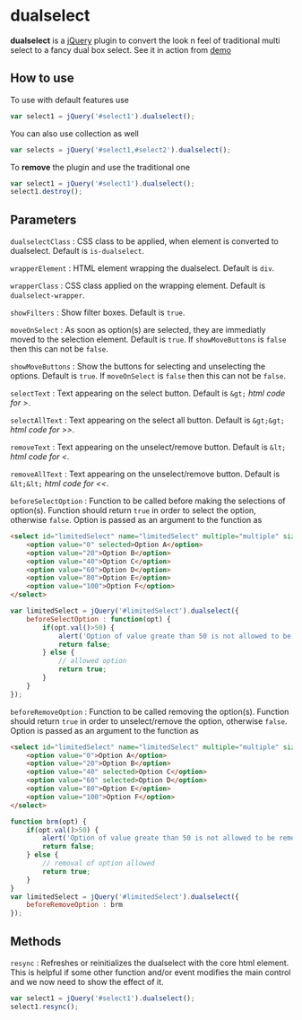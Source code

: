 # dualselect

**dualselect** is a [jQuery](https://jquery.com/) plugin to convert the look n feel of traditional multi select to a fancy dual box select. See it in action from [demo](https://msjkus.github.io/dualselect/demo.html)

## How to use

To use with default features use
```javascript
var select1 = jQuery('#select1').dualselect();
```

You can also use collection as well
```javascript
var selects = jQuery('#select1,#select2').dualselect();
```

To **remove** the plugin and use the traditional one
```javascript
var select1 = jQuery('#select1').dualselect();
select1.destroy();
```

## Parameters

`dualselectClass` : CSS class to be applied, when element is converted to dualselect. Default is `is-dualselect`.

`wrapperElement` : HTML element wrapping the dualselect. Default is `div`.

`wrapperClass` : CSS class applied on the wrapping element. Default is `dualselect-wrapper`.

`showFilters` : Show filter boxes. Default is `true`.

`moveOnSelect` : As soon as option(s) are selected, they are immediatly moved to the selection element. Default is `true`.
	If `showMoveButtons` is `false` then this can not be `false`.

`showMoveButtons` : Show the buttons for selecting and unselecting the options. Default is `true`.
	If `moveOnSelect` is `false` then this can not be `false`.

`selectText` : Text appearing on the select button. Default is `&gt;` _html code for &gt;_.

`selectAllText` : Text appearing on the select all button. Default is `&gt;&gt;` _html code for &gt;&gt;_.

`removeText` : Text appearing on the unselect/remove button. Default is `&lt;` _html code for &lt;_.

`removeAllText` : Text appearing on the unselect/remove button. Default is `&lt;&lt;` _html code for &lt;&lt;_.

`beforeSelectOption` : Function to be called before making the selections of option(s). Function should return `true` in order to select the option, otherwise `false`. Option is passed as an argument to the function as 
```html
<select id="limitedSelect" name="limitedSelect" multiple="multiple" size="10">
	<option value="0" selected>Option A</option>
	<option value="20">Option B</option>
	<option value="40">Option C</option>
	<option value="60">Option D</option>
	<option value="80">Option E</option>
	<option value="100">Option F</option>
</select>
```
```javascript
var limitedSelect = jQuery('#limitedSelect').dualselect({
	beforeSelectOption : function(opt) {
		if(opt.val()>50) {
			alert('Option of value greate than 50 is not allowed to be selected.');
			return false;
		} else {
			// allowed option
			return true;
		}
	}
});
```
`beforeRemoveOption` : Function to be called removing the option(s). Function should return `true` in order to unselect/remove the option, otherwise `false`. Option is passed as an argument to the function as
```html
<select id="limitedSelect" name="limitedSelect" multiple="multiple" size="10">
	<option value="0">Option A</option>
	<option value="20">Option B</option>
	<option value="40" selected>Option C</option>
	<option value="60" selected>Option D</option>
	<option value="80">Option E</option>
	<option value="100">Option F</option>
</select>
```
```javascript
function brm(opt) {
	if(opt.val()>50) {
		alert('Option of value greate than 50 is not allowed to be removed.');
		return false;
	} else {
		// removal of option allowed
		return true;
	}
}
var limitedSelect = jQuery('#limitedSelect').dualselect({
	beforeRemoveOption : brm
});
```

## Methods
`resync` : Refreshes or reinitializes the dualselect with the core html element. This is helpful if some other function and/or event modifies the main control and we now need to show the effect of it.
```javascript
var select1 = jQuery('#select1').dualselect();
select1.resync();
```
